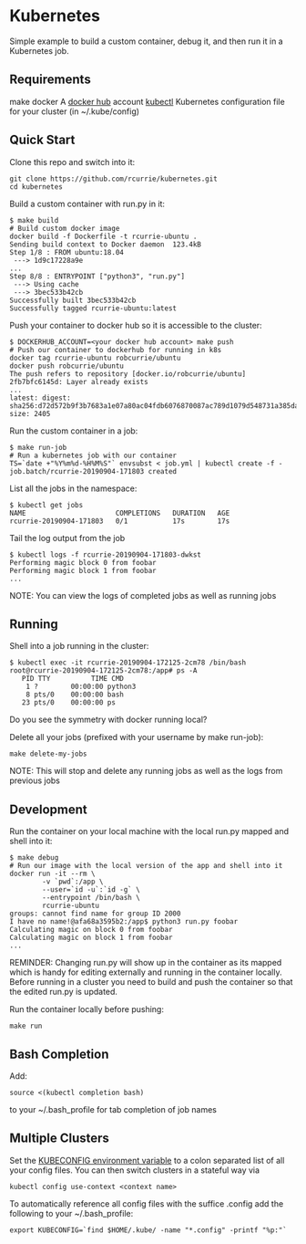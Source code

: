 # Kubernetes
Simple example to build a custom container, debug it, and then run it in a Kubernetes job.

## Requirements
make
docker
A [docker hub](https://hub.docker.com) account
[kubectl](https://kubernetes.io/docs/tasks/tools/install-kubectl/)
Kubernetes configuration file for your cluster (in ~/.kube/config)

## Quick Start
Clone this repo and switch into it:
```
git clone https://github.com/rcurrie/kubernetes.git
cd kubernetes
```
Build a custom container with run.py in it:
```
$ make build
# Build custom docker image
docker build -f Dockerfile -t rcurrie-ubuntu .
Sending build context to Docker daemon  123.4kB
Step 1/8 : FROM ubuntu:18.04
 ---> 1d9c17228a9e
...
Step 8/8 : ENTRYPOINT ["python3", "run.py"]
 ---> Using cache
 ---> 3bec533b42cb
Successfully built 3bec533b42cb
Successfully tagged rcurrie-ubuntu:latest
```
Push your container to docker hub so it is accessible to the cluster:
```
$ DOCKERHUB_ACCOUNT=<your docker hub account> make push
# Push our container to dockerhub for running in k8s
docker tag rcurrie-ubuntu robcurrie/ubuntu
docker push robcurrie/ubuntu
The push refers to repository [docker.io/robcurrie/ubuntu]
2fb7bfc6145d: Layer already exists
...
latest: digest: sha256:d72d572b9f3b7683a1e07a80ac04fdb6076870087ac789d1079d548731a385da size: 2405
```
Run the custom container in a job:
```
$ make run-job
# Run a kubernetes job with our container
TS=`date +"%Y%m%d-%H%M%S"` envsubst < job.yml | kubectl create -f -
job.batch/rcurrie-20190904-171803 created
```
List all the jobs in the namespace:
```
$ kubectl get jobs
NAME                      COMPLETIONS   DURATION   AGE
rcurrie-20190904-171803   0/1           17s        17s
```
Tail the log output from the job
```
$ kubectl logs -f rcurrie-20190904-171803-dwkst
Performing magic block 0 from foobar
Performing magic block 1 from foobar
...
```
NOTE: You can view the logs of completed jobs as well as running jobs

## Running
Shell into a job running in the cluster:
```
$ kubectl exec -it rcurrie-20190904-172125-2cm78 /bin/bash
root@rcurrie-20190904-172125-2cm78:/app# ps -A
   PID TTY          TIME CMD
    1 ?        00:00:00 python3
    8 pts/0    00:00:00 bash
   23 pts/0    00:00:00 ps
```
Do you see the symmetry with docker running local?

Delete all your jobs (prefixed with your username by make run-job):
```
make delete-my-jobs
```
NOTE: This will stop and delete any running jobs as well as the logs from previous jobs

## Development
Run the container on your local machine with the local run.py mapped and shell into it:
```
$ make debug
# Run our image with the local version of the app and shell into it
docker run -it --rm \
        -v `pwd`:/app \
        --user=`id -u`:`id -g` \
        --entrypoint /bin/bash \
        rcurrie-ubuntu
groups: cannot find name for group ID 2000
I have no name!@afa68a3595b2:/app$ python3 run.py foobar
Calculating magic on block 0 from foobar
Calculating magic on block 1 from foobar
...
```
REMINDER: Changing run.py will show up in the container as its mapped which is handy for editing externally and running in the container locally. Before running in a cluster you need to build and push the container so that the edited run.py is updated.

Run the container locally before pushing:
```
make run
```

## Bash Completion
Add:
```
source <(kubectl completion bash)
```
to your ~/.bash_profile for tab completion of job names

## Multiple Clusters
Set the [KUBECONFIG environment variable](https://kubernetes.io/docs/concepts/configuration/organize-cluster-access-kubeconfig/#supporting-multiple-clusters-users-and-authentication-mechanisms) to a colon separated list of all your config files. You can then switch clusters in a stateful way via 
```
kubectl config use-context <context name>
```
To automatically reference all config files with the suffice .config add the following to your ~/.bash_profile:
```
export KUBECONFIG=`find $HOME/.kube/ -name "*.config" -printf "%p:"`
```
